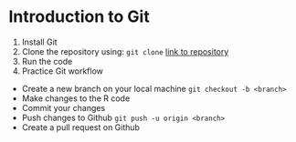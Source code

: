# Introduction to Git

1. Install Git
2. Clone the repository using: `git clone` [link to repository](https://github.com/geospatial-livelihoods/glg_day1.git)
3. Run the code
4. Practice Git workflow
* Create a new branch on your local machine `git checkout -b <branch>`
* Make changes to the R code
* Commit your changes
* Push changes to Github `git push -u origin <branch>`
* Create a pull request on Github
